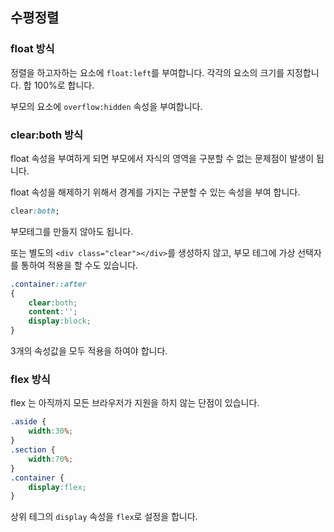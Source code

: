 ## 수평정렬

### float 방식

정렬을 하고자하는 요소에 `float:left`를 부여합니다.
각각의 요소의 크기를 지정합니다. 합 100%로 합니다.

부모의 요소에 `overflow:hidden` 속성을 부여합니다.

### clear:both 방식
float 속성을 부여하게 되면 부모에서 자식의 영역을 구분할 수 없는 문제점이 발생이 됩니다.

float 속성을 해제하기 위해서 경계를 가지는 구분할 수 있는 속성을 부여 합니다.

```css
clear:both;
```

부모테그를 만들지 않아도 됩니다.

또는 별도의 `<div class="clear"></div>`를 생성하지 않고, 부모 테그에 가상 선택자를 통하여 적용을 할 수도 있습니다.

```css
.container::after
{
    clear:both;
    content:'';
    display:block;
}
```
3개의 속성값을 모두 적용을 하여야 합니다.


### flex 방식
flex 는 아직까지 모든 브라우저가 지원을 하지 않는 단점이 있습니다.

```css
.aside {
    width:30%;
}
.section {
    width:70%;
}
.container {
    display:flex;
}
```

상위 테그의 `display` 속성을 `flex`로 설정을 합니다.



